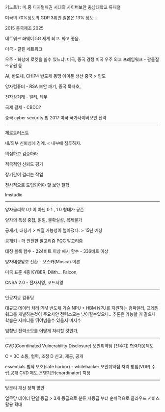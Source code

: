 키노트1 : 미.중 디지털패권 시대의 사이버보안
충남대학교 류재철

미국의 70%정도의 GDP
3위인 일본은 13% 정도...

2015 중국제조 2025

네트워크 화웨이 5G 세계 최고. 싸고 좋음.
 
미국 - 클린 네트워크

우주 - 화성에 로켓을 쏠수 있느냐. 미국, 중국 경쟁
미국 우주 외교 프레임워크 - 광물질 소유권 등

AI, 반도체, CHIP4 반도체 동맹 
아이폰 생산 중국 > 인도 

양자컴퓨터 - RSA 보안 깨기,  중국 묵자호, 

전자상거래 - 알리, 테무 

국제 결제 - CBDC?

중국 cyber security 법 2017 
미국 국가사이버보안 전략

---

제로트러스트

내/외부 신뢰성에 경계. < 내부에 침투하자.

의심하고 검증하라

적극적인 신뢰도 평가

장기간이 걸리는 작업

전사적으로 도입되어야 할 보안 철학

lmstudio

---

양자물리학
0,1 이 아닌 0 1 , 1 0 형태가 공존 

양자의 특성
	중첩, 얽힘, 불확실성, 복제불가

공개키, 대칭키 > 깨질 가능성이 높아졌다.    > 15년 예상   

공개키 - 더 안전한 알고리즘
PQC 알고리즘

대칭 블록 함수 - 224비트 이상
     해시 함수 - 336비트 이상

양자내성암호 전환 - 모스카(Mosca) 이론

미국 표준 4종 
KYBER, Dilith... Falcon,  

CNSA 2.0 - 전자서명, 코드서명

---

인공지능 컴퓨팅

대규모 데이터 처리
PIM 반도체 기술
	NPU + HBM
	NPU를 지원하는 컴파일러, 프레임워크를 개발하는것이 주요사안
	전력소모는 낮아질수있으나..
	추론은 가능할 거 같으나 학습은 지피티를 뛰어넘을수 있을지 미지수

엄청난 전력소모를 어떻게 처리할 것인가,

---

CVD(Coordinated Vulnerability Disclosure)
보안취약점 (전주기) 협력대응제도

C = 3C
소통, 협력, 조정
D 
신고, 제공, 공개

essentials
	법적 보호(safe harbor) - whitehacker
	보안취약점 처리 방침(VDP) 수립.공개
	CVD 제도 운영기관(coordinator) 지정

---

망분리 개선 정책 방안

업무망 데이터 단일 등급 > 3개 등급으로 분류
저등급 부터 순차적으로 클라우드 서비스 활용 확대

